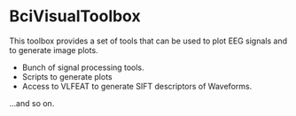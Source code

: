 # BciVisualToolbox

This toolbox provides a set of tools that can be used to plot EEG signals and to generate image plots.

* Bunch of signal processing tools.
* Scripts to generate plots
* Access to VLFEAT to generate SIFT descriptors of Waveforms.

...and so on.
